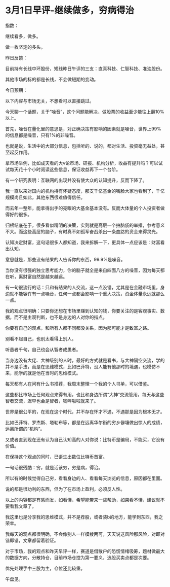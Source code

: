 # 3月1日早评-继续做多，穷病得治

指数：

继续看多，做多。

做一枚坚定的多头。

昨日反馈：

目前持有长线中环股份，短线昨日午评的三支：直真科技、仁智科技、准油股份。

其他市场的标的都是长线，不会做短期的变动。

今日预期：

以下内容与市场无关，不想看可以直接跳过。

今天聊一个话题，关于“噪音”，这个问题能解决，做股票的收益至少能往上翻10%以上。

首先，噪音在量化里的意思是，对正确决策有影响的因素就是噪音，世界上99%的信息都是噪音，只有1%的非噪音。

也就是说，生活中的大部分信息，包括听的、说的，都对生活、投资毫无益处，甚至起反作用。

拿市场举例，比如成天看的大v论市场、研报、机构分析，收益有提升吗？可以试试每天花十个小时阅读这些信息，保证收益再下一个台阶。

有一个研究表明：互联网的出现并没有使大众的认知提升，反而下降了。

我一直以来对国内的机构持有怀疑态度，那支千亿基金的嘴脸大家也看到了，千亿规模尚且如此，其他东西很难值得信任。

而去年一整年，能拿得出手的亮眼的大基金基本没有。反而大体量的个人投资者做得好的很多。

归根结底在于，很多看似精明的决策，实则就是高层一个拍脑袋的举措，参考意义不大。而这些高层的脑子，有时真不如孤军奋战杀出一条血路的资金来得灵光。

认知决定财富，这句话很多人都知道，我来拆解一下，更具体一点应该是：财富看出认知。

意思就是，那些没有结果的人告诉你的东西，99.9%是噪音。

当你没有很强的独立思考能力，你的脑子就全是来自四面八方的噪音，因为每天都在听，离财富自然是越来越远。

有一句很流行的话：只和有结果的人交流，这一点没错，尤其是在金融市场里，身边就不能容许有一点噪音，任何一点都会影响一个重大决策，资金体量永远就那么一点。

我的观点很明确：只要你还想在市场里赚到认知的钱，你要关注的是客观事实、数据，而不是主观判断，也不是身边的人对你的指点。

你要有自己的观点，和所有人都不同都没关系，因为那可能才是致富之路。

别看不起自己，也别太看得上别人。

听愚者千句，自己也会从智者成愚者。

当身边没有大佬、大神级别的人时，最好的方式就是看书，与大神隔空交流，学的并不是手法，而是在思维模式，比如巴菲特，没人能有他那时的境遇，也模仿不来，能学的就是他在当时的思维模式。

每天都有人在问有什么书推荐，我周末整理一个我的个人书单，可以借鉴。

这些都比市场上任何观点来得有用，也比和身边所谓“大神”交流管用，每天与这些智者交流，迟早也会是智者，钱哗啦啦就来了。

世界是很公平的，在现在这个时代，并不存在怀才不遇，不遇那是因为根本无才。

比如巴菲特、罗杰斯、塔勒布等，都是在远离华尔街的穷乡僻壤做出惊人的成绩，远离所谓的“机构”。

又或者直到现在还有认为自己认知高的人对你说：比特币是骗局，不能买，它没有价值。

在保持这个观点的同时，已诞生出数位比特币首富。

一句话很残酷：穷，就是活该穷，穷是病，得治。

所以有的时候觉得自己穷，看看身边的人、看看每天浏览的信息，原因都在里面。

说的都是很功利的东西，但为了在市场上盈利，必须反人性。

以上的内容都是有感而发，如看懂，希望能带来一些帮助，如果看不懂，建议就不要看我文章了。

我这里也是分享我的思维模式，并不是荐股，或者装b的地方，能学到东西，我之荣幸。

我每天的观点都很明确，不会像别人一样模棱两可，天天说这风险那风险，对即对错即错，文章都留着验证。

对于市场，我的观点和昨天早评一样，赛道是借散户的恐慌情绪吸筹，题材做最大的数据方向，分散持仓，目前市场仓控为第一要义，选股买卖点都是次要。

优先处理手中三股为主，仓位还比较重。

午盘见。